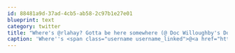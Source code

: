 ```yaml
---
id: 88481a9d-37ad-4cb5-ab58-2c97b1e27e01
blueprint: text
category: twitter
title: "Where's @rlahay? Gotta be here somewhere (@ Doc Willoughby's Downtown Pub‎) http://4sq.com/8bQiVL"
caption: 'Where''s <span class="username username_linked">@<a href="https://twitter.com/rlahay" title="Ryan Lahay">rlahay</a></span>? Gotta be here somewhere (@ Doc Willoughby''s Downtown Pub‎) http://4sq.com/8bQiVL'
---
```

